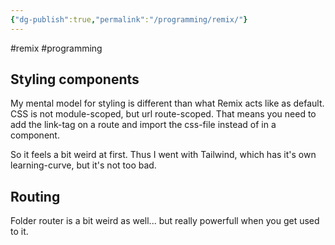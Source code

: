 ```yaml
---
{"dg-publish":true,"permalink":"/programming/remix/"}
---
```



#remix #programming

## Styling components
My mental model for styling is different than what Remix acts like as default. CSS is not module-scoped, but url route-scoped.  That means you need to add the link-tag on a route and import the css-file instead of in a component. 

So it feels a bit weird at first. Thus I went with Tailwind, which has it's own learning-curve, but it's not too bad.

## Routing
Folder router is a bit weird as well... but really powerfull when you get used to it.

